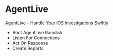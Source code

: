 # AgentLive
AgentLive - Handle Your iOS Investigations Swiftly
 - Boot AgentLive Ramdisk
 - Listen For Connections
 - Act On Response
 - Create Reports